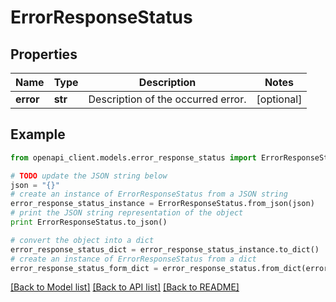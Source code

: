 # ErrorResponseStatus


## Properties
Name | Type | Description | Notes
------------ | ------------- | ------------- | -------------
**error** | **str** | Description of the occurred error. | [optional] 

## Example

```python
from openapi_client.models.error_response_status import ErrorResponseStatus

# TODO update the JSON string below
json = "{}"
# create an instance of ErrorResponseStatus from a JSON string
error_response_status_instance = ErrorResponseStatus.from_json(json)
# print the JSON string representation of the object
print ErrorResponseStatus.to_json()

# convert the object into a dict
error_response_status_dict = error_response_status_instance.to_dict()
# create an instance of ErrorResponseStatus from a dict
error_response_status_form_dict = error_response_status.from_dict(error_response_status_dict)
```
[[Back to Model list]](../README.md#documentation-for-models) [[Back to API list]](../README.md#documentation-for-api-endpoints) [[Back to README]](../README.md)


